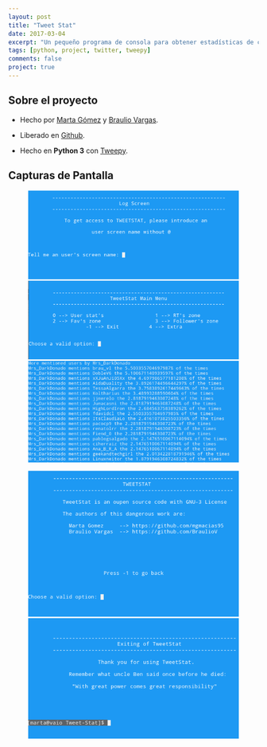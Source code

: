 ```yaml
---
layout: post
title: "Tweet Stat"
date: 2017-03-04
excerpt: "Un pequeño programa de consola para obtener estadísticas de cualquier usuario de Twitter."
tags: [python, project, twitter, tweepy]
comments: false
project: true
---
```


## Sobre el proyecto

* Hecho por <a href="https://mgmacias95.github.io" target="_blank">Marta Gómez</a> y <a href="https://brauliov.github.io" target="_blank">Braulio Vargas</a>.

* Liberado en <a href="https://github.com/mgmacias95/Tweet-Stat" target="_blank">Github</a>.

* Hecho en __Python 3__ con <a href="https://github.com/tweepy/tweepy" target="_blank">Tweepy</a>.

## Capturas de Pantalla

<figure class="third">
    <img src="/assets/images/tweet-stat/1.png">
    <img src="/assets/images/tweet-stat/2.png">
    <img src="/assets/images/tweet-stat/3.png">
</figure>

<figure class="half">
    <img src="/assets/images/tweet-stat/4.png">
    <img src="/assets/images/tweet-stat/5.png">
</figure>
